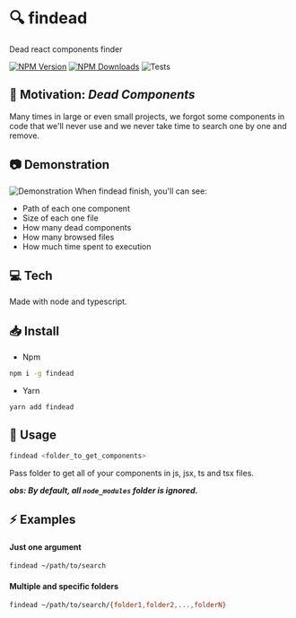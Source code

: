 # :mag: findead

Dead react components finder

[![NPM Version](https://img.shields.io/npm/v/findead?logo=npm)]()
[![NPM Downloads](https://img.shields.io/npm/dw/findead?logo=npm)]()
![Tests](https://github.com/narcello/findead/workflows/TESTS/badge.svg)

## :dart: Motivation: _Dead Components_

Many times in large or even small projects, we forgot some components in code that we'll never use and we never take time to search one by one and remove.

## :camera: Demonstration

![Demonstration](https://user-images.githubusercontent.com/6786382/152322590-c2d40b74-f59c-4d05-97f2-08b4dde9481c.png)
When findead finish, you'll can see:

- Path of each one component
- Size of each one file
- How many dead components
- How many browsed files
- How much time spent to execution

## :computer: Tech

Made with node and typescript.

## :inbox_tray: Install

- Npm

```sh
npm i -g findead
```

- Yarn

```sh
yarn add findead
```

## :hammer: Usage

```bash
findead <folder_to_get_components>
```

Pass folder to get all of your components in js, jsx, ts and tsx files.

**_obs: By default, all `node_modules` folder is ignored._**

## :zap: Examples

#### Just one argument


```bash
findead ~/path/to/search
```

#### Multiple and specific folders

```bash
findead ~/path/to/search/{folder1,folder2,...,folderN}
```
